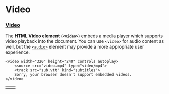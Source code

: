 # Video

### [Video](https://developer.mozilla.org/en-US/docs/Web/HTML/Element/video)

The **HTML Video element** \(**`<video>`**\) embeds a media player which supports video playback into the document. You can use `<video>` for audio content as well, but the [`<audio>`](https://developer.mozilla.org/en-US/docs/Web/HTML/Element/audio) element may provide a more appropriate user experience.

```markup
<video width="320" height="240" controls autoplay>
    <source src="video.mp4" type="video/mp4">
    <track src="sub.vtt" kind="subtitles">
    Sorry, your browser doesn't support embedded videos.
</video>
```

|  |  |
| :--- | :--- |
|  |  |


